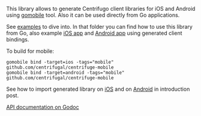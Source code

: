 This library allows to generate Centrifugo client libraries for iOS and Android using [gomobile](https://github.com/golang/mobile/) tool. Also it can be used directly from Go applications.

See [examples](https://github.com/centrifugal/centrifuge-mobile/tree/master/examples) to dive into. In that folder you can find how to use this library from Go, also example [iOS app](https://github.com/centrifugal/centrifuge-mobile/tree/master/examples/ios/CentrifugoIOS) and [Android app](https://github.com/centrifugal/centrifuge-mobile/tree/master/examples/android/CentrifugoAndroid) using generated client bindings.

To build for mobile:

```
gomobile bind -target=ios -tags="mobile" github.com/centrifugal/centrifuge-mobile
gomobile bind -target=android -tags="mobile" github.com/centrifugal/centrifuge-mobile
```

See how to import generated library on [iOS](https://medium.com/@fzambia/going-mobile-adapting-centrifugo-go-websocket-client-to-be-used-for-ios-and-android-app-e72dc2736f01#adb8) and on [Android](https://medium.com/@fzambia/going-mobile-adapting-centrifugo-go-websocket-client-to-be-used-for-ios-and-android-app-e72dc2736f01#.fow320d0h) in introduction post.

[API documentation on Godoc](https://godoc.org/github.com/centrifugal/centrifuge-mobile)
